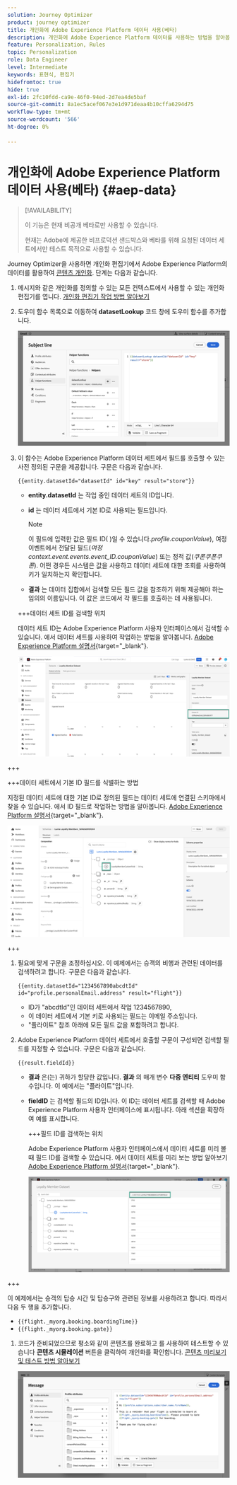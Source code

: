 ```yaml
---
solution: Journey Optimizer
product: journey optimizer
title: 개인화에 Adobe Experience Platform 데이터 사용(베타)
description: 개인화에 Adobe Experience Platform 데이터를 사용하는 방법을 알아봅니다.
feature: Personalization, Rules
topic: Personalization
role: Data Engineer
level: Intermediate
keywords: 표현식, 편집기
hidefromtoc: true
hide: true
exl-id: 2fc10fdd-ca9e-46f0-94ed-2d7ea4de5baf
source-git-commit: 8a1ec5acef067e3e1d971deaa4b10cffa6294d75
workflow-type: tm+mt
source-wordcount: '566'
ht-degree: 0%

---
```


# 개인화에 Adobe Experience Platform 데이터 사용(베타) {#aep-data}

>[!AVAILABILITY]
>
>이 기능은 현재 비공개 베타로만 사용할 수 있습니다.
>
>현재는 Adobe에 제공한 비프로덕션 샌드박스와 베타를 위해 요청된 데이터 세트에서만 테스트 목적으로 사용할 수 있습니다.

Journey Optimizer을 사용하면 개인화 편집기에서 Adobe Experience Platform의 데이터를 활용하여 [콘텐츠 개인화](../personalization/personalize.md). 단계는 다음과 같습니다.

1. 메시지와 같은 개인화를 정의할 수 있는 모든 컨텍스트에서 사용할 수 있는 개인화 편집기를 엽니다. [개인화 편집기 작업 방법 알아보기](../personalization/personalization-build-expressions.md)

1. 도우미 함수 목록으로 이동하여 **datasetLookup** 코드 창에 도우미 함수를 추가합니다.

   ![](assets/aep-data-helper.png)

1. 이 함수는 Adobe Experience Platform 데이터 세트에서 필드를 호출할 수 있는 사전 정의된 구문을 제공합니다. 구문은 다음과 같습니다.

   ```
   {{entity.datasetId="datasetId" id="key" result="store"}}
   ```

   * **entity.datasetId** 는 작업 중인 데이터 세트의 ID입니다.
   * **id** 는 데이터 세트에서 기본 ID로 사용되는 필드입니다.

     >[!NOTE]
     >
     >이 필드에 입력한 값은 필드 ID( )일 수 있습니다.*profile.couponValue*), 여정 이벤트에서 전달된 필드(*여정 context.event.events.event_ID.couponValue*) 또는 정적 값(*쿠폰쿠폰쿠폰*). 어떤 경우든 시스템은 값을 사용하고 데이터 세트에 대한 조회를 사용하여 키가 일치하는지 확인합니다.

   * **결과** 는 데이터 집합에서 검색할 모든 필드 값을 참조하기 위해 제공해야 하는 임의의 이름입니다. 이 값은 코드에서 각 필드를 호출하는 데 사용됩니다.

   +++데이터 세트 ID를 검색할 위치

   데이터 세트 ID는 Adobe Experience Platform 사용자 인터페이스에서 검색할 수 있습니다. 에서 데이터 세트를 사용하여 작업하는 방법을 알아봅니다. [Adobe Experience Platform 설명서](https://experienceleague.adobe.com/en/docs/experience-platform/catalog/datasets/user-guide#view-datasets){target="_blank"}.

   ![](assets/aep-data-dataset.png)

+++

   +++데이터 세트에서 기본 ID 필드를 식별하는 방법

   지정된 데이터 세트에 대한 기본 ID로 정의된 필드는 데이터 세트에 연결된 스키마에서 찾을 수 있습니다. 에서 ID 필드로 작업하는 방법을 알아봅니다. [Adobe Experience Platform 설명서](https://experienceleague.adobe.com/en/docs/experience-platform/xdm/ui/fields/identity){target="_blank"}.

   ![](assets/aep-data-identity.png)

+++

1. 필요에 맞게 구문을 조정하십시오. 이 예제에서는 승객의 비행과 관련된 데이터를 검색하려고 합니다. 구문은 다음과 같습니다.

   ```
   {{entity.datasetId="1234567890abcdtId" id="profile.personalEmail.address" result="flight"}}
   ```

   * ID가 &quot;abcdtId&quot;인 데이터 세트에서 작업 1234567890,
   * 이 데이터 세트에서 기본 키로 사용되는 필드는 이메일 주소입니다.
   * &quot;플라이트&quot; 참조 아래에 모든 필드 값을 포함하려고 합니다.

1. Adobe Experience Platform 데이터 세트에서 호출할 구문이 구성되면 검색할 필드를 지정할 수 있습니다. 구문은 다음과 같습니다.

   ```
   {{result.fieldId}}
   ```

   * **결과** 은(는) 귀하가 할당한 값입니다. **결과** 의 매개 변수 **다중 엔티티** 도우미 함수입니다. 이 예에서는 &quot;플라이트&quot;입니다.
   * **fieldID** 는 검색할 필드의 ID입니다. 이 ID는 데이터 세트를 검색할 때 Adobe Experience Platform 사용자 인터페이스에 표시됩니다. 아래 섹션을 확장하여 예를 표시합니다.

     +++필드 ID를 검색하는 위치

     Adobe Experience Platform 사용자 인터페이스에서 데이터 세트를 미리 볼 때 필드 ID를 검색할 수 있습니다. 에서 데이터 세트를 미리 보는 방법 알아보기 [Adobe Experience Platform 설명서](https://experienceleague.adobe.com/en/docs/experience-platform/catalog/datasets/user-guide#preview){target="_blank"}.

     ![](assets/aep-data-field.png)

+++

   이 예제에서는 승객의 탑승 시간 및 탑승구와 관련된 정보를 사용하려고 합니다. 따라서 다음 두 행을 추가합니다.

   * `{{flight._myorg.booking.boardingTime}}`
   * `{{flight._myorg.booking.gate}}`

1. 코드가 준비되었으므로 평소와 같이 콘텐츠를 완료하고 를 사용하여 테스트할 수 있습니다 **콘텐츠 시뮬레이션** 버튼을 클릭하여 개인화를 확인합니다. [콘텐츠 미리보기 및 테스트 방법 알아보기](../content-management/preview-test.md)


   ![](assets/aep-data-sample.png)
